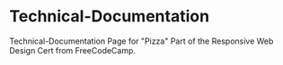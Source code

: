# Technical-Documentation
Technical-Documentation Page for "Pizza" Part of the Responsive Web Design Cert from FreeCodeCamp.
